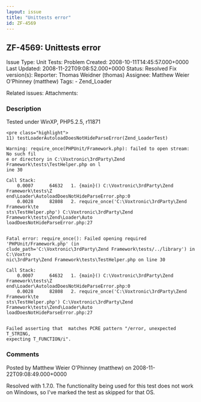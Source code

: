 ```yaml
---
layout: issue
title: "Unittests error"
id: ZF-4569
---
```


ZF-4569: Unittests error
------------------------

 Issue Type: Unit Tests: Problem Created: 2008-10-11T14:45:57.000+0000 Last Updated: 2008-11-22T09:08:52.000+0000 Status: Resolved Fix version(s): 
 Reporter:  Thomas Weidner (thomas)  Assignee:  Matthew Weier O'Phinney (matthew)  Tags: - Zend\_Loader
 
 Related issues: 
 Attachments: 
### Description

Tested under WinXP, PHP5.2.5, r11871

 
    <pre class="highlight">
    11) testLoaderAutoloadDoesNotHideParseError(Zend_LoaderTest)
    
    Warning: require_once(PHPUnit/Framework.php): failed to open stream: No such fil
    e or directory in C:\Voxtronic\3rdParty\Zend Framework\tests\TestHelper.php on l
    ine 30
    
    Call Stack:
        0.0007      64632   1. {main}() C:\Voxtronic\3rdParty\Zend Framework\tests\Z
    end\Loader\AutoloadDoesNotHideParseError.php:0
        0.0028      82808   2. require_once('C:\Voxtronic\3rdParty\Zend Framework\te
    sts\TestHelper.php') C:\Voxtronic\3rdParty\Zend Framework\tests\Zend\Loader\Auto
    loadDoesNotHideParseError.php:27
    
    
    Fatal error: require_once(): Failed opening required 'PHPUnit/Framework.php' (in
    clude_path='C:\Voxtronic\3rdParty\Zend Framework\tests/../library') in C:\Voxtro
    nic\3rdParty\Zend Framework\tests\TestHelper.php on line 30
    
    Call Stack:
        0.0007      64632   1. {main}() C:\Voxtronic\3rdParty\Zend Framework\tests\Z
    end\Loader\AutoloadDoesNotHideParseError.php:0
        0.0028      82808   2. require_once('C:\Voxtronic\3rdParty\Zend Framework\te
    sts\TestHelper.php') C:\Voxtronic\3rdParty\Zend Framework\tests\Zend\Loader\Auto
    loadDoesNotHideParseError.php:27
    
    
    Failed asserting that  matches PCRE pattern "/error, unexpected T_STRING,
    expecting T_FUNCTION/i".


 

 

### Comments

Posted by Matthew Weier O'Phinney (matthew) on 2008-11-22T09:08:49.000+0000

Resolved with 1.7.0. The functionality being used for this test does not work on Windows, so I've marked the test as skipped for that OS.

 

 